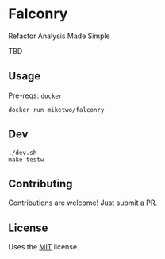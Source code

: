 # Falconry

Refactor Analysis Made Simple

TBD

## Usage

Pre-reqs: `docker`

```
docker run miketwo/falconry
```

## Dev
```
./dev.sh
make testw
```

## Contributing

Contributions are welcome! Just submit a PR.

## License

Uses the [MIT](http://opensource.org/licenses/MIT) license.
